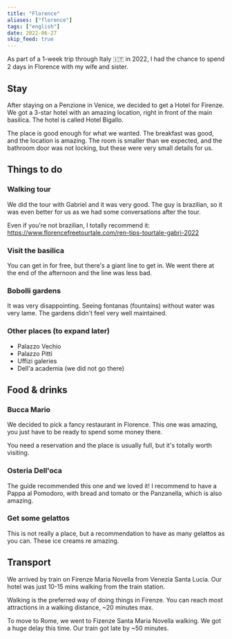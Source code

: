 ```yaml
---
title: "Florence"
aliases: ["florence"]
tags: ["english"]
date: 2022-06-27
skip_feed: true
---
```


As part of a 1-week trip through Italy 🇮🇹 in 2022, I had the chance to spend 2
days in Florence with my wife and sister.

## Stay

After staying on a Penzione in Venice, we decided to get a Hotel for Firenze. We
got a 3-star hotel with an amazing location, right in front of the main
basilica. The hotel is called Hotel Bigallo.

The place is good enough for what we wanted. The breakfast was good, and the
location is amazing. The room is smaller than we expected, and the bathroom door
was not locking, but these were very small details for us.

## Things to do

### Walking tour

We did the tour with Gabriel and it was very good. The guy is brazilian, so it was even better for us as we had some conversations after the tour.

Even if you're not brazilian, I totally recommend it: https://www.florencefreetourtale.com/ren-tips-tourtale-gabri-2022

### Visit the basilica

You can get in for free, but there's a giant line to get in. We went there at the end of the afternoon and the line was less bad.

### Bobolli gardens

It was very disappointing. Seeing fontanas (fountains) without water was very lame. The gardens didn't feel very well maintained.

### Other places (to expand later)

- Palazzo Vechio
- Palazzo Pitti
- Uffizi galeries
- Dell'a academia (we did not go there)

## Food & drinks

### Bucca Mario

We decided to pick a fancy restaurant in Florence. This one was amazing, you just have to be ready to spend some money there.

You need a reservation and the place is usually full, but it's totally worth visiting.

### Osteria Dell'oca

The guide recommended this one and we loved it! I recommend to have a Pappa al Pomodoro, with bread and tomato or the Panzanella, which is also amazing.

### Get some gelattos

This is not really a place, but a recommendation to have as many gelattos as you can. These ice creams re amazing.

## Transport

We arrived by train on Firenze Maria Novella from Venezia Santa Lucia. Our hotel
was just 10-15 mins walking from the train station.

Walking is the preferred way of doing things in Firenze. You can reach most
attractions in a walking distance, ~20 minutes max.

To move to Rome, we went to Fizenze Santa Maria Novella walking. We got a huge
delay this time. Our train got late by ~50 minutes.
